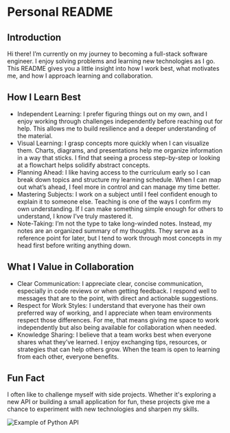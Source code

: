 # Personal README 

## Introduction
Hi there! I’m currently on my journey to becoming a full-stack software engineer. I enjoy solving problems and learning new technologies as I go. This README gives you a little insight into how I work best, what motivates me, and how I approach learning and collaboration.

## How I Learn Best
- Independent Learning: I prefer figuring things out on my own, and I enjoy working through challenges independently before reaching out for help. This allows me to build resilience and a deeper understanding of the material.
- Visual Learning: I grasp concepts more quickly when I can visualize them. Charts, diagrams, and presentations help me organize information in a way that sticks. I find that seeing a process step-by-step or looking at a flowchart helps solidify abstract concepts.
- Planning Ahead: I like having access to the curriculum early so I can break down topics and structure my learning schedule. When I can map out what’s ahead, I feel more in control and can manage my time better.
- Mastering Subjects: I work on a subject until I feel confident enough to explain it to someone else. Teaching is one of the ways I confirm my own understanding. If I can make something simple enough for others to understand, I know I’ve truly mastered it.
- Note-Taking: I’m not the type to take long-winded notes. Instead, my notes are an organized summary of my thoughts. They serve as a reference point for later, but I tend to work through most concepts in my head first before writing anything down.

## What I Value in Collaboration
- Clear Communication: I appreciate clear, concise communication, especially in code reviews or when getting feedback. I respond well to messages that are to the point, with direct and actionable suggestions.
- Respect for Work Styles: I understand that everyone has their own preferred way of working, and I appreciate when team environments respect those differences. For me, that means giving me space to work independently but also being available for collaboration when needed.
- Knowledge Sharing: I believe that a team works best when everyone shares what they’ve learned. I enjoy exchanging tips, resources, or strategies that can help others grow. When the team is open to learning from each other, everyone benefits.

## Fun Fact
I often like to challenge myself with side projects. Whether it's exploring a new API or building a small application for fun, these projects give me a chance to experiment with new technologies and sharpen my skills.

![Example of Python API](https://github.com/user-attachments/assets/75cce26f-8244-4aa9-ac0a-39783d4e4473)


